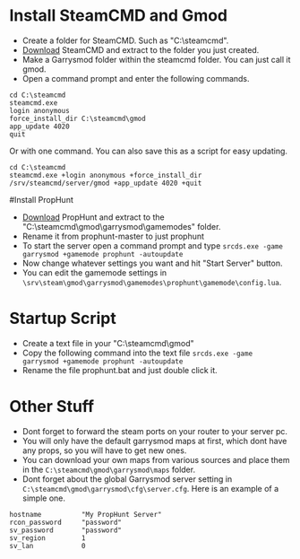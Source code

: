 # Install SteamCMD and Gmod

- Create a folder for SteamCMD. Such as "C:\steamcmd".
- [Download](http://media.steampowered.com/installer/steamcmd.zip) SteamCMD and extract to the folder you just created.
- Make a Garrysmod folder within the steamcmd folder. You can just call it gmod.
- Open a command prompt and enter the following commands.
```
cd C:\steamcmd
steamcmd.exe
login anonymous
force_install_dir C:\steamcmd\gmod
app_update 4020
quit
```

Or with one command. You can also save this as a script for easy updating.
```
cd C:\steamcmd
steamcmd.exe +login anonymous +force_install_dir /srv/steamcmd/server/gmod +app_update 4020 +quit
```

#Install PropHunt
- [Download](https://github.com/andrewtheis/prophunt/archive/master.zip) PropHunt and extract to the "C:\steamcmd\gmod\garrysmod\gamemodes" folder.
- Rename it from prophunt-master to just prophunt
- To start the server open a command prompt and type `srcds.exe -game garrysmod +gamemode prophunt -autoupdate`
- Now change whatever settings you want and hit "Start Server" button.
- You can edit the gamemode settings in `\srv\steam\gmod\garrysmod\gamemodes\prophunt\gamemode\config.lua`.

# Startup Script
- Create a text file in your "C:\steamcmd\gmod"
- Copy the following command into the text file
`srcds.exe -game garrysmod +gamemode prophunt -autoupdate`
- Rename the file prophunt.bat and just double click it.

# Other Stuff
- Dont forget to forward the steam ports on your router to your server pc.
- You will only have the default garrysmod maps at first, which dont have any props, so you will have to get new ones.
- You can download your own maps from various sources and place them in the `C:\steamcmd\gmod\garrysmod\maps` folder.
- Dont forget about the global Garrysmod server setting in `C:\steamcmd\gmod\garrysmod\cfg\server.cfg`. Here is an example of a simple one.

```
hostname          "My PropHunt Server"
rcon_password     "password"
sv_password       "password"
sv_region         1
sv_lan            0
```
